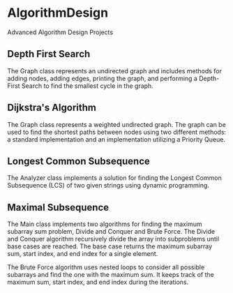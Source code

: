 # AlgorithmDesign
Advanced Algorithm Design Projects

## Depth First Search
The Graph class represents an undirected graph and includes methods for adding nodes, adding edges, printing the graph, and performing a Depth-First Search to find the smallest cycle in the graph.

## Dijkstra's Algorithm
The Graph class represents a weighted undirected graph. The graph can be used to find the shortest paths between nodes using two different methods: a standard implementation and an implementation utilizing a Priority Queue.

## Longest Common Subsequence 
The Analyzer class implements a solution for finding the Longest Common Subsequence (LCS) of two given strings using dynamic programming.

## Maximal Subsequence
The Main class implements two algorithms for finding the maximum subarray sum problem, Divide and Conquer and Brute Force. The Divide and Conquer algorithm recursively divide the array into subproblems until base cases are reached. The base case returns the maximum subarray sum, start index, and end index for a single element.

The Brute Force algorithm uses nested loops to consider all possible subarrays and find the one with the maximum sum. It keeps track of the maximum sum, start index, and end index during the iterations.


